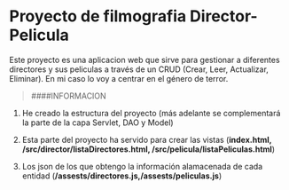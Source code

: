 # Proyecto de filmografia Director-Pelicula

Este proyecto es una aplicacion web que sirve para gestionar a diferentes directores y sus peliculas a través de un CRUD (Crear, Leer, Actualizar, Eliminar). En mi caso lo voy a centrar en el género de terror.

> ####INFORMACION
1. He creado la estructura del proyecto (más adelante se complementará la parte de la capa Servlet, DAO y Model)

2. Esta parte del proyecto ha servido para crear las vistas (**index.html, /src/director/listaDirectores.html, /src/pelicula/listaPeliculas.html**)

3. Los json de los que obtengo la información alamacenada de cada entidad (**/assests/directores.js,/assests/peliculas.js**)  
